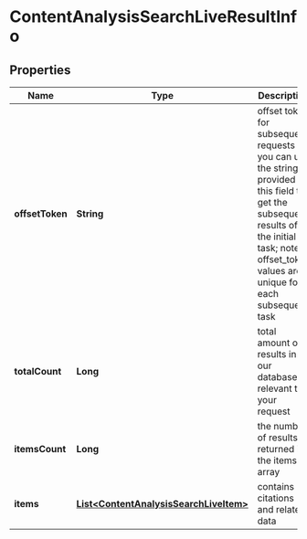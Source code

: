 

# ContentAnalysisSearchLiveResultInfo


## Properties

| Name | Type | Description | Notes |
|------------ | ------------- | ------------- | -------------|
|**offsetToken** | **String** | offset token for subsequent requests you can use the string provided in this field to get the subsequent results of the initial task; note: offset_token values are unique for each subsequent task |  [optional] |
|**totalCount** | **Long** | total amount of results in our database relevant to your request |  [optional] |
|**itemsCount** | **Long** | the number of results returned in the items array |  [optional] |
|**items** | [**List&lt;ContentAnalysisSearchLiveItem&gt;**](ContentAnalysisSearchLiveItem.md) | contains citations and related data |  [optional] |



